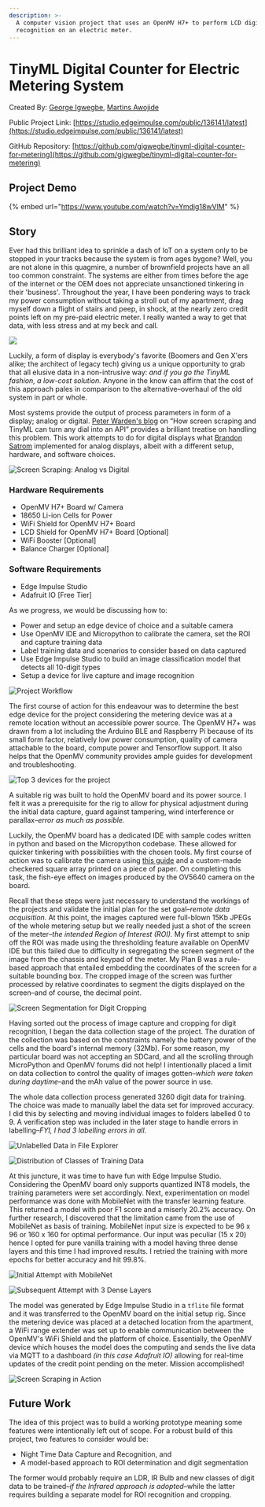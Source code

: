 ```yaml
---
description: >-
  A computer vision project that uses an OpenMV H7+ to perform LCD digit
  recognition on an electric meter.
---
```


# TinyML Digital Counter for Electric Metering System

Created By: [George Igwegbe](https://www.linkedin.com/in/george-igwegbe/), [Martins Awojide](https://www.linkedin.com/in/martinsawojide/)

Public Project Link: [https://studio.edgeimpulse.com/public/136141/latest](https://studio.edgeimpulse.com/public/136141/latest)

GitHub Repository: [https://github.com/gigwegbe/tinyml-digital-counter-for-metering](https://github.com/gigwegbe/tinyml-digital-counter-for-metering)

## Project Demo

{% embed url="https://www.youtube.com/watch?v=Ymdig18wVlM" %}

## Story

Ever had this brilliant idea to sprinkle a dash of IoT on a system only to be stopped in your tracks because the system is from ages bygone? Well, you are not alone in this quagmire, a number of brownfield projects have an all too common constraint. The systems are either from times before the age of the internet or the OEM does not appreciate unsanctioned tinkering in their 'business'. Throughout the year, I have been pondering ways to track my power consumption without taking a stroll out of my apartment, drag myself down a flight of stairs and peep, in shock, at the nearly zero credit points left on my pre-paid electric meter. I really wanted a way to get that data, with less stress and at my beck and call.

![](../.gitbook/assets/tinyml-digital-counter-openmv/1\_header.jpg)

Luckily, a form of display is everybody's favorite (Boomers and Gen X'ers alike; the architect of legacy tech) giving us a unique opportunity to grab that all elusive data in a non-intrusive way: _and if you go the TinyML fashion, a low-cost solution._ Anyone in the know can affirm that the cost of this approach pales in comparison to the alternative–overhaul of the old system in part or whole.

Most systems provide the output of process parameters in form of a display; analog or digital. [Peter Warden's blog](https://petewarden.com/2021/02/28/how-screen-scraping-and-tinyml-can-turn-any-dial-into-an-api/) on “How screen scraping and TinyML can turn any dial into an API” provides a brilliant treatise on handling this problem. This work attempts to do for digital displays what [Brandon Satrom](https://www.hackster.io/brandonsatrom/monitor-the-analog-world-with-tinyml-fd59c4) implemented for analog displays, albeit with a different setup, hardware, and software choices.

![Screen Scraping: Analog vs Digital](../.gitbook/assets/tinyml-digital-counter-openmv/2\_analog\_v\_digital.jpg)

### Hardware Requirements

* OpenMV H7+ Board w/ Camera
* 18650 Li-ion Cells for Power
* WiFi Shield for OpenMV H7+ Board
* LCD Shield for OpenMV H7+ Board \[Optional]
* WiFi Booster \[Optional]
* Balance Charger \[Optional]

### Software Requirements

* Edge Impulse Studio
* Adafruit IO \[Free Tier]

As we progress, we would be discussing how to:

* Power and setup an edge device of choice and a suitable camera
* Use OpenMV IDE and Micropython to calibrate the camera, set the ROI and capture training data
* Label training data and scenarios to consider based on data captured
* Use Edge Impulse Studio to build an image classification model that detects all 10-digit types
* Setup a device for live capture and image recognition

![Project Workflow](../.gitbook/assets/tinyml-digital-counter-openmv/3\_workflow.jpg)

The first course of action for this endeavour was to determine the best edge device for the project considering the metering device was at a remote location without an accessible power source. The OpenMV H7+ was drawn from a lot including the Arduino BLE and Raspberry Pi because of its small form factor, relatively low power consumption, quality of camera attachable to the board, compute power and Tensorflow support. It also helps that the OpenMV community provides ample guides for development and troubleshooting.

![Top 3 devices for the project](../.gitbook/assets/tinyml-digital-counter-openmv/4\_top\_3.jpg)

A suitable rig was built to hold the OpenMV board and its power source. I felt it was a prerequisite for the rig to allow for physical adjustment during the initial data capture, guard against tampering, wind interference or parallax–_error as much as possible._

Luckily, the OpenMV board has a dedicated IDE with sample codes written in python and based on the Micropython codebase. These allowed for quicker tinkering with possibilities with the chosen tools. My first course of action was to calibrate the camera using [this guide](https://learnopencv.com/camera-calibration-using-opencv/) and a custom-made checkered square array printed on a piece of paper. On completing this task, the fish-eye effect on images produced by the OV5640 camera on the board.

Recall that these steps were just necessary to understand the workings of the projects and validate the initial plan for the set goal–_remote data acquisition._ At this point, the images captured were full-blown 15Kb JPEGs of the whole metering setup but we really needed just a shot of the screen of the meter–_the intended Region of Interest (ROI)._ My first attempt to snip off the ROI was made using the thresholding feature available on OpenMV IDE but this failed due to difficulty in segregating the screen segment of the image from the chassis and keypad of the meter. My Plan B was a rule-based approach that entailed embedding the coordinates of the screen for a suitable bounding box. The cropped image of the screen was further processed by relative coordinates to segment the digits displayed on the screen–and of course, the decimal point.

![Screen Segmentation for Digit Cropping](../.gitbook/assets/tinyml-digital-counter-openmv/5\_screens.jpg)

Having sorted out the process of image capture and cropping for digit recognition, I began the data collection stage of the project. The duration of the collection was based on the constraints namely the battery power of the cells and the board's internal memory (32Mb). For some reason, my particular board was not accepting an SDCard, and all the scrolling through MicroPython and OpenMV forums did not help! I intentionally placed a limit on data collection to control the quality of images gotten–_which were taken during daytime_–and the mAh value of the power source in use.

The whole data collection process generated 3260 digit data for training. The choice was made to manually label the data set for improved accuracy. I did this by selecting and moving individual images to folders labelled 0 to 9. A verification step was included in the later stage to handle errors in labelling–_FYI, I had 3 labelling errors in all._

![Unlabelled Data in File Explorer](../.gitbook/assets/tinyml-digital-counter-openmv/6\_explorer.jpg)

![Distribution of Classes of Training Data](../.gitbook/assets/tinyml-digital-counter-openmv/7\_distribution.jpg)

At this juncture, it was time to have fun with Edge Impulse Studio. Considering the OpenMV board only supports quantized INT8 models, the training parameters were set accordingly. Next, experimentation on model performance was done with MobileNet with the transfer learning feature. This returned a model with poor F1 score and a miserly 20.2% accuracy. On further research, I discovered that the limitation came from the use of MobileNet as basis of training. MobileNet input size is expected to be 96 x 96 or 160 x 160 for optimal performance. Our input was peculiar (15 x 20) hence I opted for pure vanilla training with a model having three dense layers and this time I had improved results. I retried the training with more epochs for better accuracy and hit 99.8%.

![Initial Attempt with MobileNet](../.gitbook/assets/tinyml-digital-counter-openmv/8\_mobilenet.jpg)

![Subsequent Attempt with 3 Dense Layers](../.gitbook/assets/tinyml-digital-counter-openmv/9\_dense.jpg)

The model was generated by Edge Impulse Studio in a `tflite` file format and it was transferred to the OpenMV board on the initial setup rig. Since the metering device was placed at a detached location from the apartment, a WiFi range extender was set up to enable communication between the OpenMV's WiFi Shield and the platform of choice. Essentially, the OpenMV device which houses the model does the computing and sends the live data via MQTT to a dashboard _(in this case Adafruit IO)_ allowing for real-time updates of the credit point pending on the meter. Mission accomplished!

![Screen Scraping in Action](../.gitbook/assets/tinyml-digital-counter-openmv/10\_gif.gif)

## Future Work

The idea of this project was to build a working prototype meaning some features were intentionally left out of scope. For a robust build of this project, two features to consider would be:

* Night Time Data Capture and Recognition, and
* A model-based approach to ROI determination and digit segmentation

The former would probably require an LDR, IR Bulb and new classes of digit data to be trained–_if the Infrared approach is adopted_–while the latter requires building a separate model for ROI recognition and cropping.
